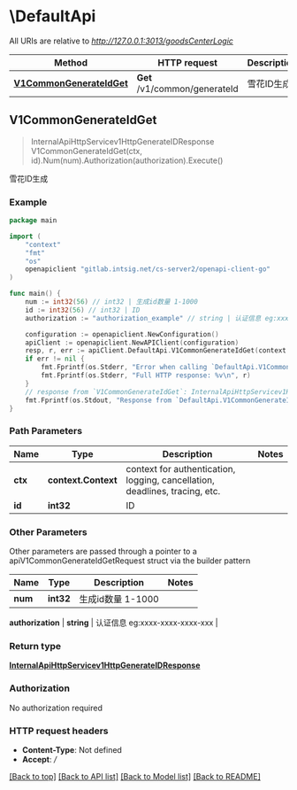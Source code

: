 # \DefaultApi

All URIs are relative to *http://127.0.0.1:3013/goodsCenterLogic*

Method | HTTP request | Description
------------- | ------------- | -------------
[**V1CommonGenerateIdGet**](DefaultApi.md#V1CommonGenerateIdGet) | **Get** /v1/common/generateId | 雪花ID生成



## V1CommonGenerateIdGet

> InternalApiHttpServicev1HttpGenerateIDResponse V1CommonGenerateIdGet(ctx, id).Num(num).Authorization(authorization).Execute()

雪花ID生成



### Example

```go
package main

import (
	"context"
	"fmt"
	"os"
	openapiclient "gitlab.intsig.net/cs-server2/openapi-client-go"
)

func main() {
	num := int32(56) // int32 | 生成id数量 1-1000
	id := int32(56) // int32 | ID
	authorization := "authorization_example" // string | 认证信息 eg:xxxx-xxxx-xxxx-xxx (optional)

	configuration := openapiclient.NewConfiguration()
	apiClient := openapiclient.NewAPIClient(configuration)
	resp, r, err := apiClient.DefaultApi.V1CommonGenerateIdGet(context.Background(), id).Num(num).Authorization(authorization).Execute()
	if err != nil {
		fmt.Fprintf(os.Stderr, "Error when calling `DefaultApi.V1CommonGenerateIdGet``: %v\n", err)
		fmt.Fprintf(os.Stderr, "Full HTTP response: %v\n", r)
	}
	// response from `V1CommonGenerateIdGet`: InternalApiHttpServicev1HttpGenerateIDResponse
	fmt.Fprintf(os.Stdout, "Response from `DefaultApi.V1CommonGenerateIdGet`: %v\n", resp)
}
```

### Path Parameters


Name | Type | Description  | Notes
------------- | ------------- | ------------- | -------------
**ctx** | **context.Context** | context for authentication, logging, cancellation, deadlines, tracing, etc.
**id** | **int32** | ID | 

### Other Parameters

Other parameters are passed through a pointer to a apiV1CommonGenerateIdGetRequest struct via the builder pattern


Name | Type | Description  | Notes
------------- | ------------- | ------------- | -------------
 **num** | **int32** | 生成id数量 1-1000 | 

 **authorization** | **string** | 认证信息 eg:xxxx-xxxx-xxxx-xxx | 

### Return type

[**InternalApiHttpServicev1HttpGenerateIDResponse**](InternalApiHttpServicev1HttpGenerateIDResponse.md)

### Authorization

No authorization required

### HTTP request headers

- **Content-Type**: Not defined
- **Accept**: */*

[[Back to top]](#) [[Back to API list]](../README.md#documentation-for-api-endpoints)
[[Back to Model list]](../README.md#documentation-for-models)
[[Back to README]](../README.md)

